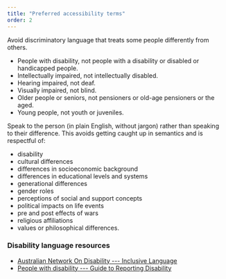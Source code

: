 ```yaml
---
title: "Preferred accessibility terms"
order: 2
---
```


Avoid discriminatory language that treats some people differently from others.

- People with disability, not people with a disability or disabled or handicapped people.
- Intellectually impaired, not intellectually disabled.
- Hearing impaired, not deaf.
- Visually impaired, not blind.
- Older people or seniors, not pensioners or old-age pensioners or the aged.
- Young people, not youth or juveniles.

Speak to the person (in plain English, without jargon) rather than speaking to their difference. This avoids getting caught up in semantics and is respectful of:

- disability
- cultural differences
- differences in socioeconomic background
- differences in educational levels and systems
- generational differences
- gender roles
- perceptions of social and support concepts
- political impacts on life events
- pre and post effects of wars
- religious affiliations
- values or philosophical differences.

### Disability language resources

- [Australian Network On Disability --- Inclusive Language](http://www.and.org.au/pages/inclusive-language.html)
- [People with disability --- Guide to Reporting Disability](http://pwd.org.au/library/guide-to-reporting-disability.html)

